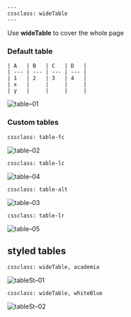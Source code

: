 ```
---
cssclass: wideTable
---
```
Use **wideTable** to cover the whole page


### Default table
```
| A   | B   | C   | D   |
| --- | --- | --- | --- |
| 1   | 2   | 3   | 4   |
| x   |     |     |     |
| y   |     |     |     |
```
![table–01](https://user-images.githubusercontent.com/48620536/222981305-a52437da-d700-431a-be7e-4e55f2dc39f6.png)

### Custom tables
`cssclass: table-fc`

![table–02](https://user-images.githubusercontent.com/48620536/222981323-4bcacbe3-b1f4-49fe-a2ae-cc405ba952c3.png)

`cssclass: table-lc`

![table–04](https://user-images.githubusercontent.com/48620536/222981341-314f43dd-5e78-47c5-9721-ae9a4fa042b2.png)

`cssclass: table-alt`

![table–03](https://user-images.githubusercontent.com/48620536/222981330-2811bff8-c8ac-49b3-ade6-0c882d111117.png)

`cssclass: table-lr`

![table–05](https://user-images.githubusercontent.com/48620536/222981350-e5d4cd9d-a599-454b-9365-d6f7b6216185.png)


## styled tables

`cssclass: wideTable, academia`

![tableSt–01](https://user-images.githubusercontent.com/48620536/223588651-fd627851-6155-4d78-a764-d9c9094bcfb8.png)


`cssclass: wideTable, whiteBlue`

![tableSt–02](https://user-images.githubusercontent.com/48620536/223588682-3fa904e0-8181-4d60-9485-0678f8d71862.png)


